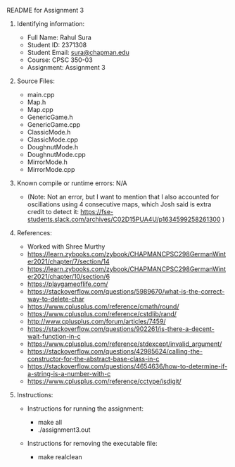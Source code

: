 README for Assignment 3

1)  Identifying	information:
    - Full Name: Rahul Sura
    - Student ID: 2371308
    - Student Email: sura@chapman.edu
    - Course: CPSC 350-03
    - Assignment: Assignment 3

2)  Source Files:
    - main.cpp
    - Map.h
    - Map.cpp
    - GenericGame.h
    - GenericGame.cpp
    - ClassicMode.h
    - ClassicMode.cpp
    - DoughnutMode.h
    - DoughnutMode.cpp
    - MirrorMode.h
    - MirrorMode.cpp

3)  Known compile or runtime errors: N/A
    - (Note: Not an error, but I want to mention that I also accounted for oscillations using 4 consecutive maps, which Josh said is extra credit to detect it: https://fse-students.slack.com/archives/C02D15PUA4U/p1634599258261300 )

4)  References:
    - Worked with Shree Murthy
    - https://learn.zybooks.com/zybook/CHAPMANCPSC298GermanWinter2021/chapter/7/section/14
    - https://learn.zybooks.com/zybook/CHAPMANCPSC298GermanWinter2021/chapter/10/section/6
    - https://playgameoflife.com/
    - https://stackoverflow.com/questions/5989670/what-is-the-correct-way-to-delete-char
    - https://www.cplusplus.com/reference/cmath/round/
    - https://www.cplusplus.com/reference/cstdlib/rand/
    - http://www.cplusplus.com/forum/articles/7459/
    - https://stackoverflow.com/questions/902261/is-there-a-decent-wait-function-in-c
    - https://www.cplusplus.com/reference/stdexcept/invalid_argument/
    - https://stackoverflow.com/questions/42985624/calling-the-constructor-for-the-abstract-base-class-in-c
    - https://stackoverflow.com/questions/4654636/how-to-determine-if-a-string-is-a-number-with-c
    - https://www.cplusplus.com/reference/cctype/isdigit/

5) Instructions:
    - Instructions for running the assignment:
        - make all
        - ./assignment3.out

    - Instructions for removing the executable file:
        - make realclean
